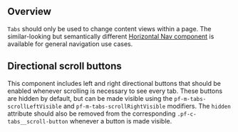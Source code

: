 ## Overview

`Tabs` should only be used to change content views within a page. The similar-looking but semantically different [Horizontal Nav component](https://pf-next.com/components/Nav/examples/) is available for general navigation use cases.

## Directional scroll buttons

This component includes left and right directional buttons that should be enabled whenever scrolling is necessary to see every tab. These buttons are hidden by default, but can be made visible using the `pf-m-tabs-scrollLeftVisible` and `pf-m-tabs-scrollRightVisible` modifiers. The `hidden` attribute should also be removed from the corresponding `.pf-c-tabs__scroll-button` whenever a button is made visible.